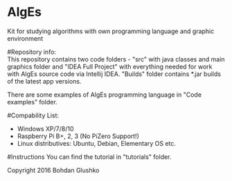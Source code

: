 # AlgEs
Kit for studying algorithms with own programming language and graphic environment

#Repository info:<br/>
This repository contains two code folders - "src" with java classes and main graphics folder and "IDEA Full Project" with everything needed for work with AlgEs source code via Intellij IDEA. "Builds" folder contains *.jar builds of the latest app versions.

There are some examples of AlgEs programming language in "Code examples" folder. 

#Compability List:
- Windows XP/7/8/10
- Raspberry Pi B+, 2, 3 (No PiZero Support!)
- Linux distributives: Ubuntu, Debian, Elementary OS etc.

#Instructions
You can find the tutorial in "tutorials" folder. 








Copyright 2016 Bohdan Glushko
